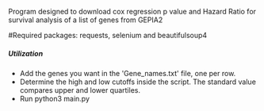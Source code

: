 Program designed to download cox regression p value and Hazard Ratio for survival analysis of a list of genes from GEPIA2

#Required packages: requests, selenium and beautifulsoup4

##### Utilization
- Add the genes you want in the 'Gene_names.txt' file, one per row.
- Determine the high and low cutoffs inside the script. The standard value compares upper and lower quartiles.
- Run python3 main.py
